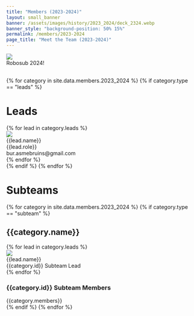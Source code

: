 ```yaml
---
title: "Members (2023-2024)"
layout: small_banner
banner: /assets/images/history/2023_2024/deck_2324.webp
banner_style: "background-position: 50% 15%"
permalink: /members/2023-2024
page_title: "Meet the Team (2023-2024)"
---
```

<div class="bur-wide-container" style="margin-bottom:30px;">
  <div class="col-sm-8" style="display:block;margin:auto;">
    <img class="bur-photo" src="{{site.base_url}}/assets/images/history/2023_2024/robosub_2024.webp">
    <div class="bur-caption">Robosub 2024!</div>
  </div>
</div>

<div class="bur-wide-container bur-members" markdown="0">
  {% for category in site.data.members.2023_2024 %}
    {% if category.type == "leads" %}
      <div class="row bur-subteam-row justify-content-center align-items-center">
        <h1>Leads</h1>
        {% for lead in category.leads %}
          <div class="col bur-profile">
            <img class="bur-lead-image" src="{{site.base_url}}/{% if lead.photo %}{{lead.photo}}{% else %}assets/images/members/blank_profile.webp{% endif %}">
            <div class="bur-lead-description">
              <div class="bur-lead-name">{{lead.name}}</div>
              <div class="bur-profile-role">{{lead.role}}</div>
              <div>bur.asmebruins@gmail.com</div>
            </div>
          </div>
        {% endfor %}
      </div>
    {% endif %}
  {% endfor %}

  <div class="row bur-subteam-row">
    <h1> Subteams</h1>
  </div>
  {% for category in site.data.members.2023_2024 %}
    {% if category.type == "subteam" %}
      <div class="row bur-subteam-row">
        <h2>{{category.name}}</h2>
        {% for lead in category.leads %}
          <div class="col-xl-4  bur-profile">
            <img class="bur-profile-image" src="{{site.base_url}}/{% if lead.photo %}{{lead.photo}}{% else %}assets/images/members/blank_profile.webp{% endif %}">
              <div class="bur-lead-description">
                <div class="bur-subteam-lead-name">{{lead.name}}</div>
                <div class="bur-profile-role">{{category.id}} Subteam Lead</div>
              </div>      
          </div>
        {% endfor %}
        <div class="col">
          <h3>{{category.id}} Subteam Members</h3>
          <div class="bur-subteam-members">
            {{category.members}}
          </div>
        </div>
      </div>
    {% endif %}
  {% endfor %}
</div>
